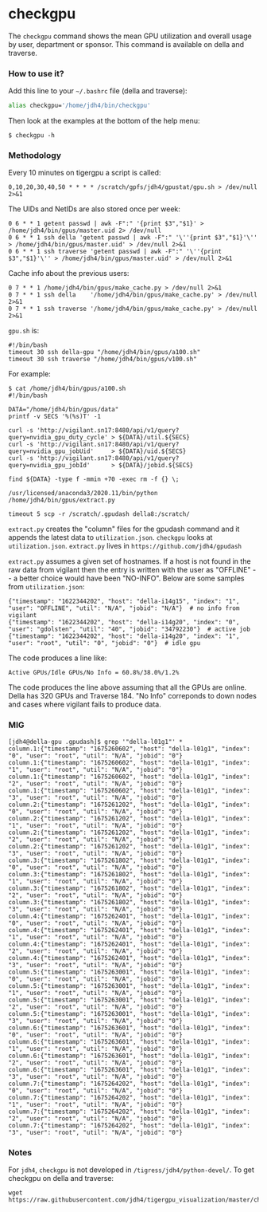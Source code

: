 # checkgpu

The `checkgpu` command shows the mean GPU utilization and overall usage by user, department or sponsor. This command is available on della and traverse.

### How to use it?

Add this line to your `~/.bashrc` file (della and traverse):

```bash
alias checkgpu='/home/jdh4/bin/checkgpu'
```

Then look at the examples at the bottom of the help menu:

```
$ checkgpu -h
```

### Methodology

Every 10 minutes on tigergpu a script is called:

```
0,10,20,30,40,50 * * * * /scratch/gpfs/jdh4/gpustat/gpu.sh > /dev/null 2>&1
```

The UIDs and NetIDs are also stored once per week:

```
0 6 * * 1 getent passwd | awk -F":" '{print $3","$1}' > /home/jdh4/bin/gpus/master.uid 2> /dev/null
0 6 * * 1 ssh della 'getent passwd | awk -F":" '\''{print $3","$1}'\'' > /home/jdh4/bin/gpus/master.uid' > /dev/null 2>&1
0 6 * * 1 ssh traverse 'getent passwd | awk -F":" '\''{print $3","$1}'\'' > /home/jdh4/bin/gpus/master.uid' > /dev/null 2>&1
```

Cache info about the previous users:

```
0 7 * * 1 /home/jdh4/bin/gpus/make_cache.py > /dev/null 2>&1
0 7 * * 1 ssh della    '/home/jdh4/bin/gpus/make_cache.py' > /dev/null 2>&1
0 7 * * 1 ssh traverse '/home/jdh4/bin/gpus/make_cache.py' > /dev/null 2>&1
```

`gpu.sh` is:

```
#!/bin/bash
timeout 30 ssh della-gpu "/home/jdh4/bin/gpus/a100.sh"
timeout 30 ssh traverse "/home/jdh4/bin/gpus/v100.sh"
```

For example:

```
$ cat /home/jdh4/bin/gpus/a100.sh
#!/bin/bash

DATA="/home/jdh4/bin/gpus/data"
printf -v SECS '%(%s)T' -1

curl -s 'http://vigilant.sn17:8480/api/v1/query?query=nvidia_gpu_duty_cycle' > ${DATA}/util.${SECS}
curl -s 'http://vigilant.sn17:8480/api/v1/query?query=nvidia_gpu_jobUid'     > ${DATA}/uid.${SECS}
curl -s 'http://vigilant.sn17:8480/api/v1/query?query=nvidia_gpu_jobId'      > ${DATA}/jobid.${SECS}

find ${DATA} -type f -mmin +70 -exec rm -f {} \;

/usr/licensed/anaconda3/2020.11/bin/python /home/jdh4/bin/gpus/extract.py

timeout 5 scp -r /scratch/.gpudash della8:/scratch/
```

`extract.py` creates the "column" files for the gpudash command and it appends the latest data to `utilization.json`. `checkgpu` looks at `utilization.json`. `extract.py` lives in `https://github.com/jdh4/gpudash`

`extract.py` assumes a given set of hostnames. If a host is not found in the raw data from vigilant then the entry is written with the user as "OFFLINE" -- a better choice would have been "NO-INFO". Below are some samples from `utilization.json`:

```
{"timestamp": "1622344202", "host": "della-i14g15", "index": "1", "user": "OFFLINE", "util": "N/A", "jobid": "N/A"}  # no info from vigilant
{"timestamp": "1622344202", "host": "della-i14g20", "index": "0", "user": "gdolsten", "util": "40", "jobid": "34792230"}  # active job
{"timestamp": "1622344202", "host": "della-i14g20", "index": "1", "user": "root", "util": "0", "jobid": "0"}  # idle gpu
```

The code produces a line like:

```
Active GPUs/Idle GPUs/No Info = 60.8%/38.0%/1.2%
```

The code produces the line above assuming that all the GPUs are online. Della has 320 GPUs and Traverse 184. "No Info" correponds to down nodes and cases where vigilant fails to produce data.

### MIG

```
[jdh4@della-gpu .gpudash]$ grep '"della-l01g1"' *
column.1:{"timestamp": "1675260602", "host": "della-l01g1", "index": "0", "user": "root", "util": "N/A", "jobid": "0"}
column.1:{"timestamp": "1675260602", "host": "della-l01g1", "index": "1", "user": "root", "util": "N/A", "jobid": "0"}
column.1:{"timestamp": "1675260602", "host": "della-l01g1", "index": "2", "user": "root", "util": "N/A", "jobid": "0"}
column.1:{"timestamp": "1675260602", "host": "della-l01g1", "index": "3", "user": "root", "util": "N/A", "jobid": "0"}
column.2:{"timestamp": "1675261202", "host": "della-l01g1", "index": "0", "user": "root", "util": "N/A", "jobid": "0"}
column.2:{"timestamp": "1675261202", "host": "della-l01g1", "index": "1", "user": "root", "util": "N/A", "jobid": "0"}
column.2:{"timestamp": "1675261202", "host": "della-l01g1", "index": "2", "user": "root", "util": "N/A", "jobid": "0"}
column.2:{"timestamp": "1675261202", "host": "della-l01g1", "index": "3", "user": "root", "util": "N/A", "jobid": "0"}
column.3:{"timestamp": "1675261802", "host": "della-l01g1", "index": "0", "user": "root", "util": "N/A", "jobid": "0"}
column.3:{"timestamp": "1675261802", "host": "della-l01g1", "index": "1", "user": "root", "util": "N/A", "jobid": "0"}
column.3:{"timestamp": "1675261802", "host": "della-l01g1", "index": "2", "user": "root", "util": "N/A", "jobid": "0"}
column.3:{"timestamp": "1675261802", "host": "della-l01g1", "index": "3", "user": "root", "util": "N/A", "jobid": "0"}
column.4:{"timestamp": "1675262401", "host": "della-l01g1", "index": "0", "user": "root", "util": "N/A", "jobid": "0"}
column.4:{"timestamp": "1675262401", "host": "della-l01g1", "index": "1", "user": "root", "util": "N/A", "jobid": "0"}
column.4:{"timestamp": "1675262401", "host": "della-l01g1", "index": "2", "user": "root", "util": "N/A", "jobid": "0"}
column.4:{"timestamp": "1675262401", "host": "della-l01g1", "index": "3", "user": "root", "util": "N/A", "jobid": "0"}
column.5:{"timestamp": "1675263001", "host": "della-l01g1", "index": "0", "user": "root", "util": "N/A", "jobid": "0"}
column.5:{"timestamp": "1675263001", "host": "della-l01g1", "index": "1", "user": "root", "util": "N/A", "jobid": "0"}
column.5:{"timestamp": "1675263001", "host": "della-l01g1", "index": "2", "user": "root", "util": "N/A", "jobid": "0"}
column.5:{"timestamp": "1675263001", "host": "della-l01g1", "index": "3", "user": "root", "util": "N/A", "jobid": "0"}
column.6:{"timestamp": "1675263601", "host": "della-l01g1", "index": "0", "user": "root", "util": "N/A", "jobid": "0"}
column.6:{"timestamp": "1675263601", "host": "della-l01g1", "index": "1", "user": "root", "util": "N/A", "jobid": "0"}
column.6:{"timestamp": "1675263601", "host": "della-l01g1", "index": "2", "user": "root", "util": "N/A", "jobid": "0"}
column.6:{"timestamp": "1675263601", "host": "della-l01g1", "index": "3", "user": "root", "util": "N/A", "jobid": "0"}
column.7:{"timestamp": "1675264202", "host": "della-l01g1", "index": "0", "user": "root", "util": "N/A", "jobid": "0"}
column.7:{"timestamp": "1675264202", "host": "della-l01g1", "index": "1", "user": "root", "util": "N/A", "jobid": "0"}
column.7:{"timestamp": "1675264202", "host": "della-l01g1", "index": "2", "user": "root", "util": "N/A", "jobid": "0"}
column.7:{"timestamp": "1675264202", "host": "della-l01g1", "index": "3", "user": "root", "util": "N/A", "jobid": "0"}
```

### Notes

For `jdh4`, `checkgpu` is not developed in `/tigress/jdh4/python-devel/`. To get checkgpu on della and traverse:

```
wget https://raw.githubusercontent.com/jdh4/tigergpu_visualization/master/checkgpu
```
